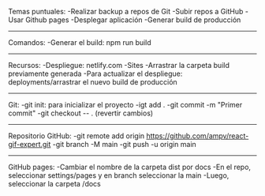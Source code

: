 Temas puntuales:
	-Realizar backup a repos de Git
	-Subir repos a GitHub
	-Usar Github pages
	-Desplegar aplicación
	-Generar build de producción

-----------------------------------------

Comandos:
	-Generar el build: npm run build

-----------------------------------------

Recursos:
	-Despliegue: netlify.com
		-Sites 
		-Arrastrar la carpeta build previamente generada
		-Para actualizar el despliegue: deployments/arrastrar el nuevo build de producción

-----------------------------------------

Git:
	-git init: para inicializar el proyecto
	-igt add .
	    -git commit -m "Primer commit"
	    -git checkout -- . (revertir cambios)

-----------------------------------------

Repositorio GitHub:
	-git remote add origin https://github.com/ampv/react-gif-expert.git
	-git branch -M main
	-git push -u origin main

-----------------------------------------

GitHub pages:
    -Cambiar el nombre de la carpeta dist por docs
    -En el repo, seleccionar settings/pages y en branch seleccionar la main
    -Luego, seleccionar la carpeta /docs